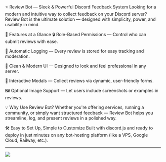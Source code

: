 ⭐ Review Bot — Sleek & Powerful Discord Feedback System
Looking for a modern and intuitive way to collect feedback on your Discord server? Review Bot is the ultimate solution — designed with simplicity, power, and usability in mind.

🚀 Features at a Glance
🔒 Role-Based Permissions — Control who can submit reviews with ease.

📜 Automatic Logging — Every review is stored for easy tracking and moderation.

🎨 Clean & Modern UI — Designed to look and feel professional in any server.

🧩 Interactive Modals — Collect reviews via dynamic, user-friendly forms.

🖼 Optional Image Support — Let users include screenshots or examples in reviews.

💡 Why Use Review Bot?
Whether you're offering services, running a community, or simply want structured feedback — Review Bot helps you streamline, log, and present reviews in a polished way.

🛠 Easy to Set Up, Simple to Customize
Built with discord.js and ready to deploy in just minutes on any bot-hosting platform (like a VPS, Google Cloud, Railway, etc.).

---


![](https://cdn.discordapp.com/attachments/1383188419517091993/1384194482207195246/4BFBF7A6-50BC-4F66-A23F-9A5B4F8D4BC3.png?ex=68518b11&is=68503991&hm=6aacb2676e4c894d48a0e8ec0b5f91ad46e2a12a7f3ce846c5804c4a5995c6ba&)

